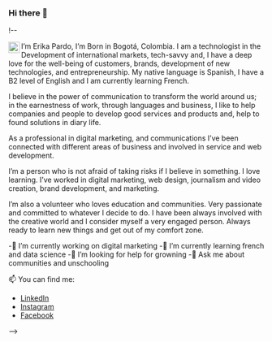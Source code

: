 ### Hi there 👋


!--

</a>
<a href="https://www.linkedin.com/in/parderik/">
  <img align="left" alt="Erika's LinkedIN" width="22px" src="https://raw.githubusercontent.com/peterthehan/peterthehan/master/assets/linkedin.svg" />
</a>

I’m Erika Pardo, I’m Born in Bogotá, Colombia. I am a technologist in the Development of international markets, tech-savvy and, I have a deep love for the well-being of customers, brands, development of new technologies, and entrepreneurship. My native language is Spanish, I have a B2 level of English and I am currently learning French.

I believe in the power of communication to transform the world around us; in the earnestness of work, through languages and business, I like to help companies and people to develop good services and products and, help to found solutions in diary life.

As a professional in digital marketing, and communications I’ve been connected with different areas of business and involved in service and web development.

I’m a person who is not afraid of taking risks if I believe in something. I love learning. I’ve worked in digital marketing, web design, journalism and video creation, brand development, and marketing.

I’m also a volunteer who loves education and communities. Very passionate and committed to whatever I decide to do. I have been always involved with the creative world and I consider myself a very engaged person. Always ready to learn new things and get out of my comfort zone.

</a>

-🔭 I’m currently working on digital marketing
-🌱 I’m currently learning french and data science
-🤔 I’m looking for help for growning
-💬 Ask me about communities and unschooling

</a> 

📫 You can find me:
-  [LinkedIn](https://www.linkedin.com/in/parderik/)
-  [Instagram](https://www.instagram.com/parderik/)
-  [Facebook](https://www.facebook.com/parderik/)


-->
